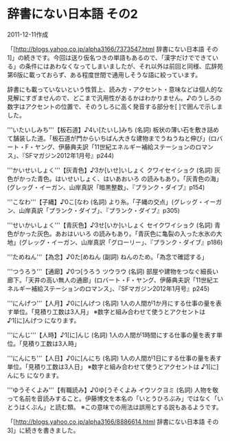 # 辞書にない日本語 その2

2011-12-11作成

「[http://blogs.yahoo.co.jp/alpha3166/7373547.html 辞書にない日本語 その1]」の続きです。今回は送り仮名つきの単語もあるので、「漢字だけでできている」の条件にはあわなくなってしまいましたが、それ以外は前回と同様、広辞苑第6版に載っておらず、ある程度世間で通用しそうな語に絞っています。

辞書にも載っていないという性質上、読み方・アクセント・意味などは個人的な見解にすぎませんので、どこまで汎用性があるかはわかりません。♪のうしろの数字はアクセントの位置で、そのうしろに高く発音する部分を[ ]で囲んで示しました。

'''いたいしみち'''【板石道】♪4い[たいし]みち
(名詞) 板状の薄い石を敷き詰めて舗装した道。「板石道が門からいちばん大きな建物までうねうねと伸び」(ロバート・F・ヤング、伊藤典夫訳「11世紀エネルギー補給ステーションのロマンス」、『SFマガジン2012年1月号』p244)

'''かいせいしょく'''【灰青色】♪3か[いせ]いしょく クワイセイショク
(名詞) 灰色がかった青色。はいせいしょく、はいあおいろ の読みもあり。「灰青色の海」(グレッグ・イーガン、山岸真訳「暗黒整数」、『プランク・ダイブ』p154)

'''こなわ'''【子縄】♪0こ[なわ
(名詞) より糸。「子縄の交点」(グレッグ・イーガン、山岸真訳「プランク・ダイブ」、『プランク・ダイブ』p305)

'''せいかいしょく'''【青灰色】♪3せ[いか]いしょく セイクワイショク
(名詞) 青色がかった灰色。あおはいいろ の読みもあり。「青灰色に亀裂の入った水氷の大地」(グレッグ・イーガン、山岸真訳「グローリー」、『プランク・ダイブ』p186)

'''ためねん'''【為念】♪0た[めねん
(副詞) ねんのため。「為念で確認する」

'''つうろう'''【通廊】♪0つ[うろう ツウラウ
(名詞) 部屋や建物をつなぐ細長い廊下。「天井の高い無人の通廊」(ロバート・F・ヤング、伊藤典夫訳「11世紀エネルギー補給ステーションのロマンス」、『SFマガジン2012年1月号』p245)

'''にんげつ'''【人月】♪0に[んげつ
(名詞) 1人の人間が1か月にする仕事の量を表す単位。「見積り工数は3人月」
※数字と組み合わせて使うとアクセントは ♪1[に]んげつ になります。

'''にんじ'''【人時】♪1[に]んじ
(名詞) 1人の人間が1時間にする仕事の量を表す単位。「見積り工数は3人時」

'''にんにち'''【人日】♪0に[んにち
(名詞) 1人の人間が1日にする仕事の量を表す単位。「見積り工数は3人日」
※数字と組み合わせて使うとアクセントは ♪1[に]んにち になります。

'''ゆうそくよみ'''【有職読み】♪0ゆ[うそくよみ イウソクヨミ
(名詞) 人物を敬って名前を音読みすること。伊藤博文を本名の「いとうひろぶみ」ではなく「いとうはくぶん」と読む類。
※この意味での用法は誤用とする説もあるようです。

「[http://blogs.yahoo.co.jp/alpha3166/8886614.html 辞書にない日本語 その3]」に続きを書きました。
